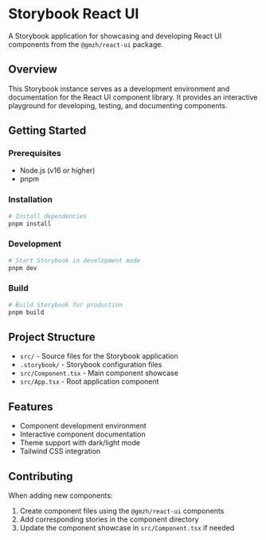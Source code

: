 # Storybook React UI

A Storybook application for showcasing and developing React UI components from the `@gmzh/react-ui` package.

## Overview

This Storybook instance serves as a development environment and documentation for the React UI component library. It provides an interactive playground for developing, testing, and documenting components.

## Getting Started

### Prerequisites

- Node.js (v16 or higher)
- pnpm

### Installation

```bash
# Install dependencies
pnpm install
```

### Development

```bash
# Start Storybook in development mode
pnpm dev
```

### Build

```bash
# Build Storybook for production
pnpm build
```

## Project Structure

- `src/` - Source files for the Storybook application
- `.storybook/` - Storybook configuration files
- `src/Component.tsx` - Main component showcase
- `src/App.tsx` - Root application component

## Features

- Component development environment
- Interactive component documentation
- Theme support with dark/light mode
- Tailwind CSS integration

## Contributing

When adding new components:

1. Create component files using the `@gmzh/react-ui` components
2. Add corresponding stories in the component directory
3. Update the component showcase in `src/Component.tsx` if needed
